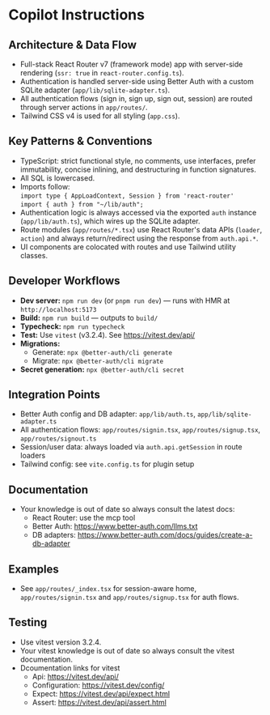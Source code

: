 # Copilot Instructions

## Architecture & Data Flow

- Full-stack React Router v7 (framework mode) app with server-side rendering (`ssr: true` in `react-router.config.ts`).
- Authentication is handled server-side using Better Auth with a custom SQLite adapter (`app/lib/sqlite-adapter.ts`).
- All authentication flows (sign in, sign up, sign out, session) are routed through server actions in `app/routes/`.
- Tailwind CSS v4 is used for all styling (`app.css`).

## Key Patterns & Conventions

- TypeScript: strict functional style, no comments, use interfaces, prefer immutability, concise inlining, and destructuring in function signatures.
- All SQL is lowercased.
- Imports follow:  
  `import type { AppLoadContext, Session } from 'react-router'`  
  `import { auth } from "~/lib/auth";`
- Authentication logic is always accessed via the exported `auth` instance (`app/lib/auth.ts`), which wires up the SQLite adapter.
- Route modules (`app/routes/*.tsx`) use React Router's data APIs (`loader`, `action`) and always return/redirect using the response from `auth.api.*`.
- UI components are colocated with routes and use Tailwind utility classes.

## Developer Workflows

- **Dev server:** `npm run dev` (or `pnpm run dev`) — runs with HMR at `http://localhost:5173`
- **Build:** `npm run build` — outputs to `build/`
- **Typecheck:** `npm run typecheck`
- **Test:** Use `vitest` (v3.2.4). See https://vitest.dev/api/
- **Migrations:**
  - Generate: `npx @better-auth/cli generate`
  - Migrate: `npx @better-auth/cli migrate`
- **Secret generation:** `npx @better-auth/cli secret`

## Integration Points

- Better Auth config and DB adapter: `app/lib/auth.ts`, `app/lib/sqlite-adapter.ts`
- All authentication flows: `app/routes/signin.tsx`, `app/routes/signup.tsx`, `app/routes/signout.ts`
- Session/user data: always loaded via `auth.api.getSession` in route loaders
- Tailwind config: see `vite.config.ts` for plugin setup

## Documentation

- Your knowledge is out of date so always consult the latest docs:
  - React Router: use the mcp tool
  - Better Auth: https://www.better-auth.com/llms.txt
  - DB adapters: https://www.better-auth.com/docs/guides/create-a-db-adapter

## Examples

- See `app/routes/_index.tsx` for session-aware home, `app/routes/signin.tsx` and `app/routes/signup.tsx` for auth flows.

## Testing

- Use vitest version 3.2.4.
- Your vitest knowledge is out of date so always consult the vitest documentation.
- Dcoumentation links for vitest
  - Api: https://vitest.dev/api/
  - Configuration: https://vitest.dev/config/
  - Expect: https://vitest.dev/api/expect.html
  - Assert: https://vitest.dev/api/assert.html
